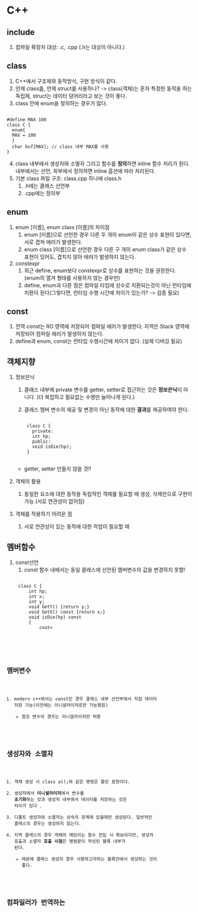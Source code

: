 # C++
## include
1. 컴파일 확장자 대상: .c, .cpp (.h는 대상이 아니다.)

## class
1. C++에서 구조체와 동작방식, 구현 방식이 같다.
2. 언제 class를, 언제 struct를 사용하나? -> class(객체)는 혼자 특정한 동작을 하는 독립체, struct는 데이터 덩어리라고 보는 것이 좋다.
3. class 안에 enum을 정의하는 경우가 많다.
<pre><code>
#define MAX 100
class C {
  enum{
  MAX = 100
  }
  char buf[MAX]; // class 내부 MAX를 사용
}
</code></pre>
4. class 내부에서 생성자와 소멸자 그리고 함수를 **정의**하면 inline 함수 처리가 된다. 내부에서는 선언, 외부에서 정의하면 inline 옵션에 따라 처리된다.
5. 기본 class 파일 구조: class.cpp 하나에 class.h
    1) .h에는 클래스 선언부
    2) .cpp에는 정의부

## enum
1. enum [이름], enum class [이름]의 차이점
    1) enum [이름]으로 선언한 경우 다른 두 개의 enum이 같은 상수 표현이 있다면, 서로 겹쳐 에러가 발생한다.
    2) enum class [이름]으로 선언한 경우 다른 구 개의 enum class가 같은 상수 표현이 있어도, 겹치지 않아 에러가 발생하지 않는다.
2. constexpr
    1) 최근 define, enum보다 constexpr로 상수를 표현하는 것을 권장한다. (enum의 열겨 형태를 사용하지 않는 경우만)
    2) define, enum과 다른 점은 컴파일 타임에 상수로 치환되는것이 아닌 런타임에 치환이 된다(그렇다면, 런타임 수행 시간에 차이가 있는가? -> 검증 필요)

## const
1. 전역 const는 RO 영역에 저장되어 컴파일 에러가 발생한다. 지역은 Stack 영역에 저장되어 컴파일 에러가 발생하지 않는다.
2. define과 enum, const는 런타임 수행시간에 차이가 없다. (실제 디버깅 필요)

## 객체지향
1. 정보은닉
    1) 클래스 내부에 private 변수를 getter, setter로 접근하는 것은 **정보은닉**이 아니다. (더 복잡하고 필요없는 수행만 늘어나게 된다.)
    2) 클래스 멤버 변수의 제공 및 변경이 아닌 동작에 대한 **결과**를 제공하여야 한다.

        <pre><code>
        class C {
          private:
          int hp;
          public:
          void isDie(hp);
        }        
        </pre></code>
        
    * getter, setter 만들지 않을 것!!
2. 객체의 활용
    1) 동일한 요소에 대한 동작을 독립적인 객체를 필요할 때 생성, 삭제만으로 구현이 가능 (서로 연관성이 없어짐)
3. 객체를 적용하기 어려운 점
    1) 서로 연관성이 있는 동작에 대한 작업이 필요할 때

## 멤버함수
1. const선언
    1) const 함수 내에서는 동일 클래스에 선언된 멤버변수의 값을 변경하지 못함!
    <pre><code>
    class C {
        int hp;
        int x;
        int y;
        void GetY() {return y;}
        void GetX() const {return x;}
        void isDie(hp) const
        {
            cout<<GetX()<<endl;
            cout<<GetY()<<endl; // 컴파일 에러
        }
    };
    </code></pre>
    
## 멤버변수
1. modern c++에서는 const인 경우 클래스 내부 선언부에서 직접 데이터 저장 가능(이전에는 이니셜라이저로만 가능했음)
    * 참조 변수의 경우는 이니셜라이저만 허용
    
## 생성자와 소멸자
1. 객체 생성 시 class a();와 같은 명령은 틀린 표현이다.
2. 생성자에서 **이니셜라이저**에서 변수를 **초기화**하는 것과 생성자 내부에서 데이터를 저장하는 것은 차이가 있다 .
3. 디폴트 생성자와 소멸자는 상속의 관계에 있을때만 생성된다. 일반적인 클래스의 경우는 생성하지 않는다.
4. 지역 클래스의 경우 객체의 메모리는 함수 진입 시 확보되지만, 생성자 호출과 소멸자 **호출 시점**은 명령문이 작성된 블록 내부가 된다.
    * 때문에 클래스 생성의 경우 사용하고자하는 블록안에서 생성하는 것이 좋다.

## 컴파일러가 번역하는 
